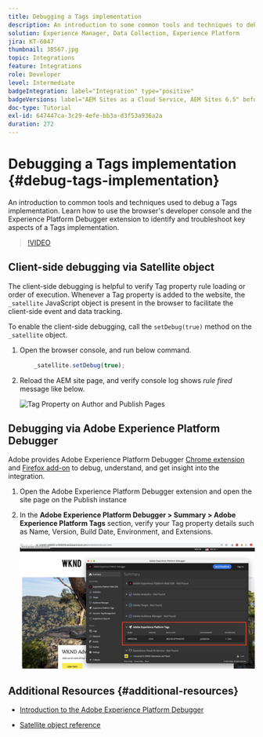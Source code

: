 ```yaml
---
title: Debugging a Tags implementation
description: An introduction to some common tools and techniques to debug a Tags implementation. Learn how to use the browser's developer console and the Experience Platform Debugger extension to identify and troubleshoot key aspects of a Tags implementation.
solution: Experience Manager, Data Collection, Experience Platform
jira: KT-6047
thumbnail: 38567.jpg
topic: Integrations
feature: Integrations
role: Developer
level: Intermediate
badgeIntegration: label="Integration" type="positive"
badgeVersions: label="AEM Sites as a Cloud Service, AEM Sites 6.5" before-title="false"
doc-type: Tutorial
exl-id: 647447ca-3c29-4efe-bb3a-d3f53a936a2a
duration: 272
---
```

# Debugging a Tags implementation {#debug-tags-implementation}

An introduction to common tools and techniques used to debug a Tags implementation. Learn how to use the browser's developer console and the Experience Platform Debugger extension to identify and troubleshoot key aspects of a Tags implementation.

>[!VIDEO](https://video.tv.adobe.com/v/38567?quality=12&learn=on)

## Client-side debugging via Satellite object

The client-side debugging is helpful to verify Tag property rule loading or order of execution. Whenever a Tag property is added to the website, the `_satellite` JavaScript object is present in the browser to facilitate the client-side event and data tracking.

To enable the client-side debugging, call the `setDebug(true)` method on the `_satellite` object.

1.  Open the browser console, and run below command.

    ```javascript
        _satellite.setDebug(true);
    ```

1.  Reload the AEM site page, and verify console log shows _rule fired_ message like below.

    ![Tag Property on Author and Publish Pages](assets/satellite-object-debugging.png)

## Debugging via Adobe Experience Platform Debugger 

Adobe provides Adobe Experience Platform Debugger [Chrome extension](https://chrome.google.com/webstore/detail/adobe-experience-platform/bfnnokhpnncpkdmbokanobigaccjkpob) and [Firefox add-on](https://addons.mozilla.org/en-US/firefox/addon/adobe-experience-platform-dbg/) to debug, understand, and get insight into the integration.

1.  Open the Adobe Experience Platform Debugger extension and open the site page on the Publish instance

1.  In the **Adobe Experience Platform Debugger > Summary > Adobe Experience Platform Tags** section, verify your Tag property details such as Name, Version, Build Date, Environment, and Extensions.

    ![Adobe Experience Platform Debugger and Tag Property Details](assets/tag-property-details.png)

## Additional Resources {#additional-resources}

+   [Introduction to the Adobe Experience Platform Debugger](https://experienceleague.adobe.com/docs/platform-learn/data-collection/debugger/overview.html)

+   [Satellite object reference](https://experienceleague.adobe.com/docs/experience-platform/tags/client-side/satellite-object.html)

